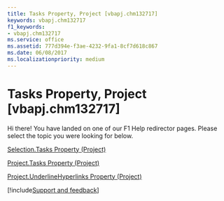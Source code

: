 ```yaml
---
title: Tasks Property, Project [vbapj.chm132717]
keywords: vbapj.chm132717
f1_keywords:
- vbapj.chm132717
ms.service: office
ms.assetid: 777d394e-f3ae-4232-9fa1-8cf7d618c867
ms.date: 06/08/2017
ms.localizationpriority: medium
---
```



# Tasks Property, Project [vbapj.chm132717]

Hi there! You have landed on one of our F1 Help redirector pages. Please select the topic you were looking for below.

[Selection.Tasks Property (Project)](https://msdn.microsoft.com/library/8f58ea8e-a3a1-f5aa-ad5d-6447fe777453%28Office.15%29.aspx)

[Project.Tasks Property (Project)](https://msdn.microsoft.com/library/08bfaadd-9cce-84a2-0ff3-c4b29d9e18cd%28Office.15%29.aspx)

[Project.UnderlineHyperlinks Property (Project)](https://msdn.microsoft.com/library/218e1425-5198-eedd-22f4-ffa7eb069999%28Office.15%29.aspx)

[!include[Support and feedback](~/includes/feedback-boilerplate.md)]